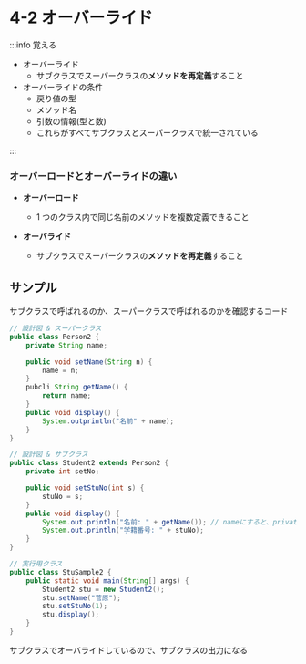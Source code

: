 # 4-2 オーバーライド

:::info 覚える

- オーバーライド
  - サブクラスでスーパークラスの**メソッドを再定義**すること
- オーバーライドの条件
  - 戻り値の型
  - メソッド名
  - 引数の情報(型と数)
  - これらがすべてサブクラスとスーパークラスで統一されている

:::

### オーバーロードとオーバーライドの違い

- **オーバーロード**

  - 1 つのクラス内で同じ名前のメソッドを複数定義できること

- **オーバライド**
  - サブクラスでスーパークラスの**メソッドを再定義**すること

## サンプル

サブクラスで呼ばれるのか、スーパークラスで呼ばれるのかを確認するコード

```java
// 設計図 & スーパークラス
public class Person2 {
    private String name;

    public void setName(String n) {
        name = n;
    }
    pubcli String getName() {
        return name;
    }
    public void display() {
        System.outprintln("名前" + name);
    }
}
```

```java
// 設計図 & サブクラス
public class Student2 extends Person2 {
    private int setNo;

    public void setStuNo(int s) {
        stuNo = s;
    }
    public void display() {
        System.out.println("名前: " + getName()); // nameにすると、privateなのでアクセス拒否される
        System.out.println("学籍番号: " + stuNo);
    }
}
```

```java
// 実行用クラス
public class StuSample2 {
    public static void main(String[] args) {
        Student2 stu = new Student2();
        stu.setName("菅原");
        stu.setStuNo(1);
        stu.display();
    }
}
```

サブクラスでオーバライドしているので、サブクラスの出力になる

